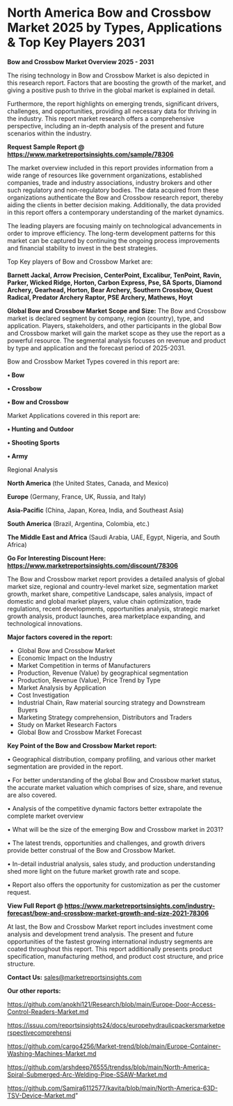  # North America Bow and Crossbow Market 2025 by Types, Applications & Top Key Players 2031

<Strong> Bow and Crossbow Market Overview 2025 - 2031</strong>

The rising technology in Bow and Crossbow Market is also depicted in this research report. Factors that are boosting the growth of the market, and giving a positive push to thrive in the global market is explained in detail.

Furthermore, the report highlights on emerging trends, significant drivers, challenges, and opportunities, providing all necessary data for thriving in the industry. This report market research offers a comprehensive perspective, including an in-depth analysis of the present and future scenarios within the industry.

<strong>Request Sample Report @ <a href=https://www.marketreportsinsights.com/sample/78306>https://www.marketreportsinsights.com/sample/78306</a></strong>

The market overview included in this report provides information from a wide range of resources like government organizations, established companies, trade and industry associations, industry brokers and other such regulatory and non-regulatory bodies. The data acquired from these organizations authenticate the Bow and Crossbow research report, thereby aiding the clients in better decision making. Additionally, the data provided in this report offers a contemporary understanding of the market dynamics.

The leading players are focusing mainly on technological advancements in order to improve efficiency. The long-term development patterns for this market can be captured by continuing the ongoing process improvements and financial stability to invest in the best strategies.

Top Key players of Bow and Crossbow Market are:

<strong>Barnett Jackal, Arrow Precision, CenterPoint, Excalibur, TenPoint, Ravin, Parker, Wicked Ridge, Horton, Carbon Express, Pse, SA Sports, Diamond Archery, Gearhead, Horton, Bear Archery, Southern Crossbow, Quest Radical, Predator Archery Raptor, PSE Archery, Mathews, Hoyt</strong>

<strong><b>Global Bow and Crossbow Market Scope and Size:</b></strong>
The Bow and Crossbow market is declared segment by company, region (country), type, and application. Players, stakeholders, and other participants in the global Bow and Crossbow market will gain the market scope as they use the report as a powerful resource. The segmental analysis focuses on revenue and product by type and application and the forecast period of 2025-2031.

Bow and Crossbow Market Types covered in this report are:

<strong>• Bow

• Crossbow

• Bow and Crossbow</strong>

Market Applications covered in this report are:

<strong>• Hunting and Outdoor

• Shooting Sports

• Army</strong> 

Regional Analysis

<strong>North America</strong> (the United States, Canada, and Mexico)

<strong>Europe</strong> (Germany, France, UK, Russia, and Italy)

<strong>Asia-Pacific</strong> (China, Japan, Korea, India, and Southeast Asia)

<strong>South America</strong> (Brazil, Argentina, Colombia, etc.)

<strong>The Middle East and Africa</strong> (Saudi Arabia, UAE, Egypt, Nigeria, and South Africa)

<strong>Go For Interesting Discount Here: <a href=https://www.marketreportsinsights.com/discount/78306>https://www.marketreportsinsights.com/discount/78306</a></strong>

The Bow and Crossbow market report provides a detailed analysis of global market size, regional and country-level market size, segmentation market growth, market share, competitive Landscape, sales analysis, impact of domestic and global market players, value chain optimization, trade regulations, recent developments, opportunities analysis, strategic market growth analysis, product launches, area marketplace expanding, and technological innovations.

<strong><b>Major factors covered in the report:</b></strong>
<ul>
  <li>Global Bow and Crossbow Market </li>
  <li>Economic Impact on the Industry</li>
  <li>Market Competition in terms of Manufacturers</li>
  <li>Production, Revenue (Value) by geographical segmentation</li>
  <li>Production, Revenue (Value), Price Trend by Type</li>
  <li>Market Analysis by Application</li>
  <li>Cost Investigation</li>
  <li>Industrial Chain, Raw material sourcing strategy and Downstream Buyers</li>
  <li>Marketing Strategy comprehension, Distributors and Traders</li>
  <li>Study on Market Research Factors</li>
  <li>Global Bow and Crossbow Market Forecast</li>
</ul>

<strong><b>Key Point of the Bow and Crossbow Market report:</b></strong>

• Geographical distribution, company profiling, and various other market segmentation are provided in the report.

• For better understanding of the global Bow and Crossbow market status, the accurate market valuation which comprises of size, share, and revenue are also covered.

• Analysis of the competitive dynamic factors better extrapolate the complete market overview

• What will be the size of the emerging Bow and Crossbow market in 2031?

• The latest trends, opportunities and challenges, and growth drivers provide better construal of the Bow and Crossbow Market.

• In-detail industrial analysis, sales study, and production understanding shed more light on the future market growth rate and scope.

• Report also offers the opportunity for customization as per the customer request.

<strong><b>View Full Report @ <a href=https://www.marketreportsinsights.com/industry-forecast/bow-and-crossbow-market-growth-and-size-2021-78306>https://www.marketreportsinsights.com/industry-forecast/bow-and-crossbow-market-growth-and-size-2021-78306</a></b></strong>


At last, the Bow and Crossbow Market report includes investment come analysis and development trend analysis. The present and future opportunities of the fastest growing international industry segments are coated throughout this report. This report additionally presents product specification, manufacturing method, and product cost structure, and price structure.

<strong>Contact Us:</strong>
sales@marketreportsinsights.com

<strong>Our other reports:</strong>

<a href=https://github.com/anokhi121/Research/blob/main/Europe-Door-Access-Control-Readers-Market.md>https://github.com/anokhi121/Research/blob/main/Europe-Door-Access-Control-Readers-Market.md</a>

<a href=https://issuu.com/reportsinsights24/docs/europehydraulicpackersmarketperspectivecomprehensi>https://issuu.com/reportsinsights24/docs/europehydraulicpackersmarketperspectivecomprehensi</a>

<a href=https://github.com/cargo4256/Market-trend/blob/main/Europe-Container-Washing-Machines-Market.md>https://github.com/cargo4256/Market-trend/blob/main/Europe-Container-Washing-Machines-Market.md</a>

<a href=https://github.com/arshdeep76555/trendss/blob/main/North-America-Spiral-Submerged-Arc-Welding-Pipe-SSAW-Market.md>https://github.com/arshdeep76555/trendss/blob/main/North-America-Spiral-Submerged-Arc-Welding-Pipe-SSAW-Market.md</a>

<a href=https://github.com/Samira6112577/kavita/blob/main/North-America-63D-TSV-Device-Market.md>https://github.com/Samira6112577/kavita/blob/main/North-America-63D-TSV-Device-Market.md</a>"
